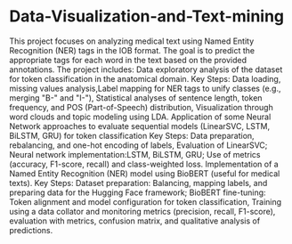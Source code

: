 # Data-Visualization-and-Text-mining
This project focuses on analyzing medical text using Named Entity Recognition (NER) tags in the IOB format. The goal is to predict the appropriate tags for each word in the text based on the provided annotations.
The project includes:
    Data exploratory analysis of the dataset for token classification in the anatomical domain.
            Key Steps: Data loading, missing values analysis,Label mapping for NER tags to unify classes (e.g., merging "B-" and              "I-"), Statistical analyses of sentence length, token frequency, and POS (Part-of-Speech) distribution, Visualization             through   word clouds and topic modeling using LDA.
    Application of some Neural Network approaches to evaluate sequential models (LinearSVC, LSTM, BiLSTM, GRU) for token
    classification
            Key Steps: Data preparation, rebalancing, and one-hot encoding of labels, Evaluation of LinearSVC;
            Neural network implementation:LSTM, BiLSTM, GRU;
            Use of metrics (accuracy, F1-score, recall) and class-weighted loss.
    Implementation of a Named Entity Recognition (NER) model using BioBERT (useful for medical texts).
            Key Steps: Dataset preparation: Balancing, mapping labels, and preparing data for the Hugging Face framework;
            BioBERT fine-tuning: Token alignment and model configuration for token classification, Training using a data collator
            and monitoring metrics (precision, recall, F1-score), evaluation with metrics, confusion matrix, and qualitative
            analysis of predictions.
